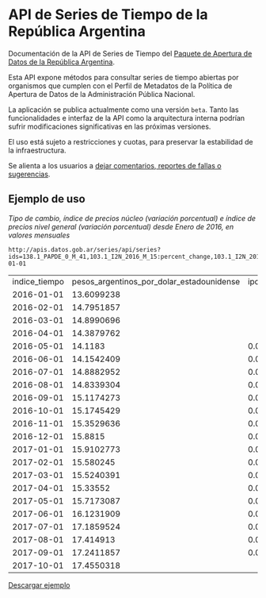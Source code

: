 # API de Series de Tiempo de la República Argentina

Documentación de la API de Series de Tiempo del [Paquete de Apertura de Datos de la República Argentina](http://paquete-apertura-datos.readthedocs.io/es/stable/).

Esta API expone métodos para consultar series de tiempo abiertas por organismos que cumplen con el Perfil de Metadatos de la Política de Apertura de Datos de la Administración Pública Nacional.

La aplicación se publica actualmente como una versión `beta`. Tanto las funcionalidades e interfaz de la API como la arquitectura interna podrían sufrir modificaciones significativas en las próximas versiones.

El uso está sujeto a restricciones y cuotas, para preservar la estabilidad de la infraestructura.

Se alienta a los usuarios a [dejar comentarios, reportes de fallas o sugerencias](https://github.com/datosgobar/series-tiempo-ar-api/issues/new).

## Ejemplo de uso

*Tipo de cambio, índice de precios núcleo (variación porcentual) e índice de precios nivel general (variación porcentual) desde Enero de 2016, en valores mensuales*

```
http://apis.datos.gob.ar/series/api/series?ids=138.1_PAPDE_0_M_41,103.1_I2N_2016_M_15:percent_change,103.1_I2N_2016_M_19:percent_change&collapse=month&format=csv&start_date=2016-01-01
```

<table>
<tr><td>indice_tiempo</td><td>pesos_argentinos_por_dolar_estadounidense</td><td>ipc_2016_nucleo</td><td>ipc_2016_nivgeneral</td></tr>
<tr><td>2016-01-01</td><td>13.6099238</td><td></td><td></td></tr>
<tr><td>2016-02-01</td><td>14.7951857</td><td></td><td></td></tr>
<tr><td>2016-03-01</td><td>14.8990696</td><td></td><td></td></tr>
<tr><td>2016-04-01</td><td>14.3879762</td><td></td><td></td></tr>
<tr><td>2016-05-01</td><td>14.1183   </td><td>0.0265777</td><td>0.0419337</td></tr>
<tr><td>2016-06-01</td><td>14.1542409</td><td>0.0301247</td><td>0.0307591</td></tr>
<tr><td>2016-07-01</td><td>14.8882952</td><td>0.0187154</td><td>0.0204675</td></tr>
<tr><td>2016-08-01</td><td>14.8339304</td><td>0.0165157</td><td>0.0020196</td></tr>
<tr><td>2016-09-01</td><td>15.1174273</td><td>0.0154869</td><td>0.0114914</td></tr>
<tr><td>2016-10-01</td><td>15.1745429</td><td>0.0179986</td><td>0.0235933</td></tr>
<tr><td>2016-11-01</td><td>15.3529636</td><td>0.0171879</td><td>0.0161842</td></tr>
<tr><td>2016-12-01</td><td>15.8815   </td><td>0.0171243</td><td>0.0119757</td></tr>
<tr><td>2017-01-01</td><td>15.9102773</td><td>0.013389 </td><td>0.01313</td></tr>
<tr><td>2017-02-01</td><td>15.580245 </td><td>0.0184608</td><td>0.0246316</td></tr>
<tr><td>2017-03-01</td><td>15.5240391</td><td>0.0182095</td><td>0.0236416</td></tr>
<tr><td>2017-04-01</td><td>15.33552  </td><td>0.0229158</td><td>0.0263366</td></tr>
<tr><td>2017-05-01</td><td>15.7173087</td><td>0.0160246</td><td>0.0128313</td></tr>
<tr><td>2017-06-01</td><td>16.1231909</td><td>0.0152262</td><td>0.0138837</td></tr>
<tr><td>2017-07-01</td><td>17.1859524</td><td>0.0176384</td><td>0.0171937</td></tr>
<tr><td>2017-08-01</td><td>17.414913 </td><td>0.0150374</td><td>0.0147753</td></tr>
<tr><td>2017-09-01</td><td>17.2411857</td><td>0.017578 </td><td>0.0204363</td></tr>
<tr><td>2017-10-01</td><td>17.4550318</td><td></td><td></td></tr>
</table>

[Descargar ejemplo](https://github.com/datosgobar/series-tiempo-ar-api/raw/master/docs/assets/data-example-1.csv)

